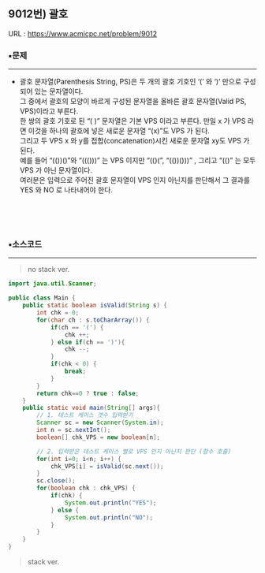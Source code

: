 

## 9012번) 괄호
URL : <https://www.acmicpc.net/problem/9012>

### ▪문제
* * *
* 괄호 문자열(Parenthesis String, PS)은 두 개의 괄호 기호인 ‘(’ 와 ‘)’ 만으로 구성되어 있는 문자열이다.<br/> 
그 중에서 괄호의 모양이 바르게 구성된 문자열을 올바른 괄호 문자열(Valid PS, VPS)이라고 부른다.<br/> 
한 쌍의 괄호 기호로 된 “( )” 문자열은 기본 VPS 이라고 부른다. 만일 x 가 VPS 라면 이것을 하나의 괄호에 넣은 새로운 문자열 “(x)”도 VPS 가 된다.<br/>
그리고 두 VPS x 와 y를 접합(concatenation)시킨 새로운 문자열 xy도 VPS 가 된다.<br/>
예를 들어 “(())()”와 “((()))” 는 VPS 이지만 “(()(”, “(())()))” , 그리고 “(()” 는 모두 VPS 가 아닌 문자열이다.<br/>
여러분은 입력으로 주어진 괄호 문자열이 VPS 인지 아닌지를 판단해서 그 결과를 YES 와 NO 로 나타내어야 한다.

<br/><br/><br/>

### ▪소스코드
* * *

> no stack ver.

````java     
import java.util.Scanner;

public class Main {
	public static boolean isValid(String s) {
		int chk = 0;
		for(char ch : s.toCharArray()) {
			if(ch == '(') {
				chk ++;
			} else if(ch == ')'){
				chk --;
			}
			if(chk < 0) {
				break;
			}
		}
		return chk==0 ? true : false;
	}
	public static void main(String[] args){
		// 1. 테스트 케이스 갯수 입력받기
		Scanner sc = new Scanner(System.in);
		int n = sc.nextInt();
		boolean[] chk_VPS = new boolean[n];

		// 2. 입력받은 테스트 케이스 별로 VPS 인지 아닌지 판단 (함수 호출)
		for(int i=0; i<n; i++) {
			chk_VPS[i] = isValid(sc.next());
		}
		sc.close();
		for(boolean chk : chk_VPS) {
			if(chk) {
				System.out.println("YES");
			} else {
				System.out.println("NO");
			}
		}
	}
}
````


> stack ver.
